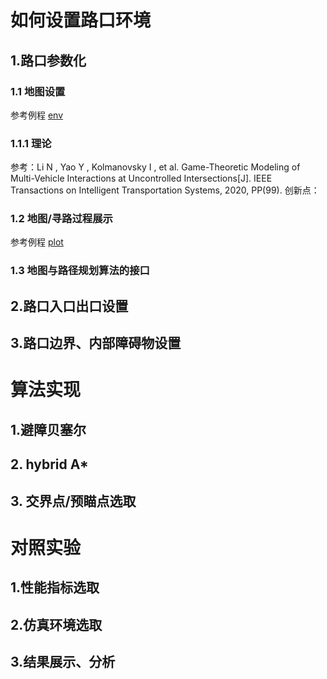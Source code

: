 # 如何设置路口环境
## 1.路口参数化
### 1.1 地图设置
参考例程
[env](../路径规划例程/地图设置参考PathPlanning-master/PathPlanning-master/Search_based_Planning/Search_2D/env.py)

### 1.1.1 理论
参考：Li N , Yao Y , Kolmanovsky I , et al. Game-Theoretic Modeling of Multi-Vehicle Interactions at Uncontrolled Intersections[J]. IEEE Transactions on Intelligent Transportation Systems, 2020, PP(99).
创新点：


### 1.2 地图/寻路过程展示
参考例程
[plot](../路径规划例程/地图设置参考PathPlanning-master/PathPlanning-master/Search_based_Planning/Search_2D/plotting.py)

### 1.3 地图与路径规划算法的接口



## 2.路口入口出口设置


## 3.路口边界、内部障碍物设置

# 算法实现
## 1.避障贝塞尔

## 2. hybrid A*

## 3. 交界点/预瞄点选取

# 对照实验
## 1.性能指标选取
## 2.仿真环境选取
## 3.结果展示、分析